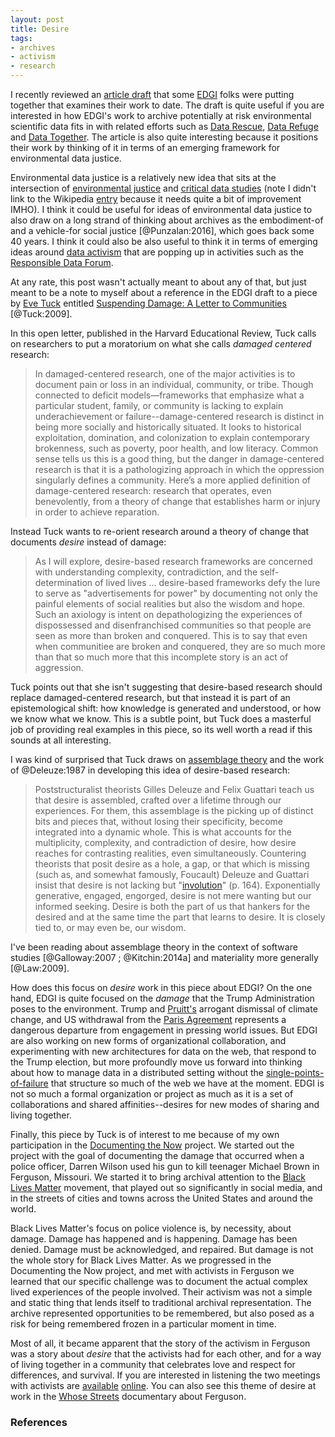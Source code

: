 ```yaml
---
layout: post
title: Desire
tags:
- archives
- activism
- research
---
```


I recently reviewed an [article draft] that some [EDGI] folks were putting
together that examines their work to date. The draft is quite useful if you are
interested in how EDGI's work to archive potentially at risk environmental
scientific data fits in with related efforts such as [Data Rescue], [Data
Refuge] and [Data Together]. The article is also quite interesting because it
positions their work by thinking of it in terms of an emerging framework for
environmental data justice.

Environmental data justice is a relatively new idea that sits at the
intersection of [environmental justice] and [critical data studies] (note I
didn't link to the Wikipedia [entry] because it needs quite a bit of improvement
IMHO). I think it could be useful for ideas of environmental data justice to
also draw on a long strand of thinking about archives as the embodiment-of and a
vehicle-for social justice [@Punzalan:2016], which goes back some 40 years. I
think it could also be also useful to think it in terms of emerging ideas around
[data activism] that are popping up in activities such as the [Responsible Data
Forum].

At any rate, this post wasn't actually meant to about any of that, but just
meant to be a note to myself about a reference in the EDGI draft to a piece by
[Eve Tuck] entitled [Suspending Damage: A Letter to Communities] [@Tuck:2009].

In this open letter, published in the Harvard Educational Review, Tuck calls on
researchers to put a moratorium on what she calls *damaged centered* research:

> In damaged-centered research, one of the major activities is to document 
> pain or loss in an individual, community, or tribe. Though connected to 
> deficit models—frameworks that emphasize what a particular student, family, 
> or community is lacking to explain underachievement or 
> failure--damage-centered research is distinct in being more socially and 
> historically situated. It looks to historical exploitation, domination, 
> and colonization to explain contemporary brokenness, such as poverty, 
> poor health, and low literacy. Common sense tells us this is a good thing, 
> but the danger in damage-centered research is that it is a pathologizing 
> approach in which the oppression singularly defines a community. Here’s 
> a more applied definition of damage-centered research: research that 
> operates, even benevolently, from a theory of change that establishes harm 
> or injury in order to achieve reparation. 

Instead Tuck wants to re-orient research around a theory of change that
documents *desire* instead of damage:

> As I will explore, desire-based research frameworks are concerned with 
> understanding complexity, contradiction, and the self-determination of 
> lived lives ... desire-based frameworks defy the lure to serve as 
> "advertisements for power" by documenting not only the painful elements 
> of social realities but also the wisdom and hope. Such an axiology is 
> intent on depathologizing the experiences of dispossessed and 
> disenfranchised communities so that people are seen as more than broken 
> and conquered. This is to say that even when communitiee are broken 
> and conquered, they are so much more than that so much more that 
> this incomplete story is an act of aggression. 

Tuck points out that she isn't suggesting that desire-based research should
replace damaged-centered research, but that instead it is part of an
epistemological shift: how knowledge is generated and understood, or how we know
what we know. This is a subtle point, but Tuck does a masterful job of providing
real examples in this piece, so its well worth a read if this sounds at all
interesting.

I was kind of surprised that Tuck draws on [assemblage theory] and the work of
@Deleuze:1987 in developing this idea of desire-based research:

> Poststructuralist theorists Gilles Deleuze and Felix Guattari teach 
> us that desire is assembled, crafted over a lifetime through our 
> experiences. For them, this assemblage is the picking up of distinct bits 
> and pieces that, without losing their specificity, become integrated into 
> a dynamic whole. This is what accounts for the multiplicity, complexity, 
> and contradiction of desire, how desire reaches for contrasting realities, 
> even simultaneously. Countering theorists that posit desire as a hole, a 
> gap, or that which is missing (such as, and somewhat famously, Foucault) 
> Deleuze and Guattari insist that desire is not lacking but "[involution]" 
> (p. 164). Exponentially generative, engaged, engorged, desire is not mere 
> wanting but our informed seeking. Desire is both the part of us that 
> hankers for the desired and at the same time the part that learns to desire. 
> It is closely tied to, or may even be, our wisdom.

I've been reading about assemblage theory in the context of software studies
[@Galloway:2007 ; @Kitchin:2014a] and materiality more generally [@Law:2009].

How does this focus on *desire* work in this piece about EDGI? On the one hand,
EDGI is quite focused on the *damage* that the Trump Administration poses to the
environment.  Trump and [Pruitt's] arrogant dismissal of climate change, and US
withdrawal from the [Paris Agreement] represents a dangerous departure from
engagement in pressing world issues. But EDGI are also working on new forms of
organizational collaboration, and experimenting with new architectures for data
on the web, that respond to the Trump election, but more profoundly move us
forward into thinking about how to manage data in a distributed setting without
the [single-points-of-failure] that structure so much of the web we have at the
moment. EDGI is not so much a formal organization or project as much as it is a
set of collaborations and shared affinities--desires for new modes of sharing
and living together.

Finally, this piece by Tuck is of interest to me because of my own participation
in the [Documenting the Now] project. We started out the project with the goal
of documenting the damage that occurred when a police officer, Darren Wilson
used his gun to kill teenager Michael Brown in Ferguson, Missouri. We started it
to bring archival attention to the [Black Lives Matter] movement, that played
out so significantly in social media, and in the streets of cities and towns
across the United States and around the world.

Black Lives Matter's focus on police violence is, by necessity, about damage.
Damage has happened and is happening. Damage has been denied. Damage must be
acknowledged, and repaired. But damage is not the whole story for Black Lives
Matter. As we progressed in the Documenting the Now project, and met with
activists in Ferguson we learned that our specific challenge was to document the
actual complex lived experiences of the people involved. Their activism was not
a simple and static thing that lends itself to traditional archival
representation. The archive represented opportunities to be remembered, but also
posed as a risk for being remembered frozen in a particular moment in time.

Most of all, it became apparent that the story of the activism in Ferguson was a
story about *desire* that the activists had for each other, and for a way of
living together in a community that celebrates love and respect for differences,
and survival. If you are interested in listening the two meetings with activists
are [available] [online]. You can also see this theme of desire at work in the
[Whose Streets] documentary about Ferguson.

### References

[available]: https://www.youtube.com/watch?v=aspqxYklqQk
[online]: https://www.youtube.com/watch?v=ykgvgW21iP4
[Documenting the Now]: http://www.docnow.io
[Suspending Damage: A Letter to Communities]: http://www.evetuck.com/
[Eve Tuck]: http://www.evetuck.com/
[article draft]: https://docs.google.com/document/d/1Zd-kvqDqHTmSrjdgLR5XCE2RGraB9ZtxDbnhe5BEMIc/edit#heading=h.h4mz1mz08xb7
[critical data studies]: https://en.wikipedia.org/wiki/Critical_data_studies
[Data Rescue]: http://www.ppehlab.org/datarescue-events
[Data Refuge]: http://www.ppehlab.org/datarefuge
[Data Together]: https://datatogether.org/
[EDGI]: https://envirodatagov.org/
[environmental justice]: https://en.wikipedia.org/wiki/Environmental_justice
[critical data studies]: http://www.tandfonline.com/doi/abs/10.1080/1369118X.2012.678878
[entry]: https://en.wikipedia.org/wiki/Critical_data_studies
[data activism]: https://en.wikipedia.org/wiki/Data_activism
[Responsible Data Forum]: https://responsibledata.io/about/
[involution]: https://www.merriam-webster.com/dictionary/involution
[Pruitt's]: https://en.wikipedia.org/wiki/Scott_Pruitt#Environmental_views
[Paris Agreement]: https://en.wikipedia.org/wiki/Paris_Agreement
[Whose Streets]: http://www.whosestreetsfilm.com/
[Black Lives Matter]: https://en.wikipedia.org/wiki/Black_Lives_Matter
[assemblage theory]: https://en.wikipedia.org/wiki/Assemblage_theory
[single-points-of-failure]: https://en.wikipedia.org/wiki/Single_point_of_failure
